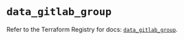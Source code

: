 # `data_gitlab_group`

Refer to the Terraform Registry for docs: [`data_gitlab_group`](https://registry.terraform.io/providers/gitlabhq/gitlab/18.4.1/docs/data-sources/group).
